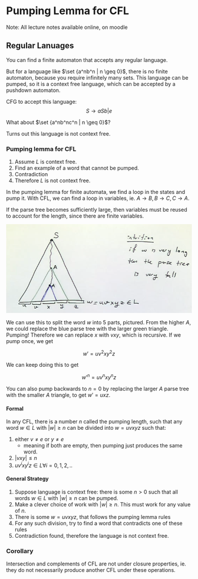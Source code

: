 # Pumping Lemma for CFL

Note: All lecture notes available online, on moodle

## Regular Lanuages

You can find a finite automaton that accepts any regular language.

But for a language like $\set {a^nb^n | n \geq 0}$, there is no finite automaton, because you require infinitely many sets. This language can be pumped, so it is a context free language, which can be accepted by a pushdown automaton. 

CFG to accept this language: 
$$
S \to aSb|e
$$

What about $\set {a^nb^nc^n | n \geq 0}$?

Turns out this language is not context free.

### Pumping lemma for CFL

1. Assume $L$ is context free.
2. Find an example of a word that cannot be pumped.
3. Contradiction
4. Therefore $L$ is not context free. 

In the pumping lemma for finite automata, we find a loop in the states and pump it. With CFL, we can find a loop in variables, ie. $A \to B, B \to C, C \to A$.

If the parse tree becomes sufficiently large, then variables must be reused to account for the length, since there are finite variables. 

![](assets/2025-01-28-10-56-32.png)

We can use this to split the word $w$ into 5 parts, pictured. From the higher $A$, we could replace the blue parse tree with the larger green triangle. Pumping! Therefore we can replace $x$ with $vxy$, which is recursive. If we pump once, we get

$$w' = uv^2xy^2z$$

We can keep doing this to get 

$$w'^{n} = uv^nxy^nz$$

You can also pump backwards to $n=0$ by replacing the larger $A$ parse tree with the smaller $A$ triangle, to get $w' = uxz$.

#### Formal

In any CFL, there is a number $n$ called the pumping length, such that any word $w \in L$ with $|w| \geq n$ can be divided into $w = uvxyz$ such that:

1. either $v \neq e$ or $y \neq e$
    - meaning if both are empty, then pumping just produces the same word.
2. $|vxy| \leq n$
3. $uv^ixy^iz \in L \forall i=0,1,2,..$


#### General Strategy

1. Suppose language is context free: there is some $n > 0$ such that all words $w \in L$ with $|w| \geq n$ can be pumped.
2.  Make a clever choice of work with $|w| \geq n$. This must work for any value of $n$. 
3. There is some $w = uvxyz$, that follows the pumping lemma rules
4. For any such division, try to find a word that contradicts one of these rules
5. Contradiction found, therefore the language is not context free. 

### Corollary

Intersection and complements of CFL are not under closure properties, ie. they do not necessarily produce another CFL under these operations. 